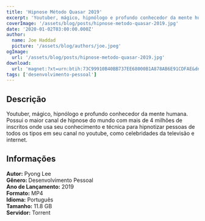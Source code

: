 ```yaml
---
title: 'Hipnose Método Quasar 2019'
excerpt: 'Youtuber, mágico, hipnólogo e profundo conhecedor da mente humana. Possui o maior canal de hipnose do mundo com mais de 4 milhões de inscritos onde usa seu conhecimento e técnica para hipnotizar pessoas de todos os tipos em seu canal no youtube, como celebridades da televisão e internet.</'
coverImage: '/assets/blog/posts/hipnose-metodo-quasar-2019.jpg'
date: '2020-01-02T03:00:00.000Z'
author:
  name: Joe Haddad
  picture: '/assets/blog/authors/joe.jpeg'
ogImage:
  url: '/assets/blog/posts/hipnose-metodo-quasar-2019.jpg'
download:
  url: 'magnet:?xt=urn:btih:73C99910B40BB737EE68000B1A878AB6E91CDFAE&dn=Hipnose.Metodo.Quasar.Pyong.Lee&tr=udp%3a%2f%2ftracker.openbittorrent.com%3a1337%2fannounce&tr=udp%3a%2f%2ftracker.opentrackr.org%3a1337%2fannounce'
tags: ['desenvolvimento-pessoal']
---
```

<h2>Descrição</h2>
<p></p><p>Youtuber, mágico, hipnólogo e profundo conhecedor da mente humana. Possui o maior canal de hipnose do mundo com mais de 4 milhões de inscritos onde usa seu conhecimento e técnica para hipnotizar pessoas de todos os tipos em seu canal no youtube, como celebridades da televisão e internet.</p><h2>Informações</h2><p><strong>Autor:</strong> Pyong Lee <br/><strong>Gênero: </strong>Desenvolvimento Pessoal<br/><strong>Ano de Lançamento:</strong> 2019<br/><strong>Formato:</strong> MP4<br/><strong>Idioma:</strong> Português<br/><strong>Tamanho:</strong> 11.8 GB<br/><strong>Servidor:</strong> Torrent </p>